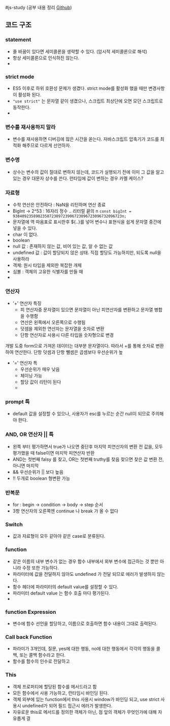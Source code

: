 #js-study
(공부 내용 정리 [Github](https://github.com/fucct/js-study))
## 코드 구조

### statement
- 줄 바꿈이 있다면 세미콜론을 생략할 수 있다. (암시적 세미콜론으로 해석)
- 항상 세미콜론으로 인식하진 않는다.
- 

### strict mode
- ES5 이후로 하위 호환성 문제가 생겼다. strict mode를 활성화 했을 때만 변경사항이 활성화 된다.
- ` "use strict" ` 는 문자열 같이 생겼으나, 스크립트 최상단에 오면 모던 스크립트로 동작한다.
- 

### 변수를 재사용하지 말라
- 변수를 재사용하면 디버깅에 많은 시간을 쏟는다. 자바스크립트 압축기가 코드를 최적화 해주므로 다르게 선언하자.

### 변수명
- 상수는 변수의 값이 절대로 변하지 않는데, 코드가 실행되기 전에 이미 그 값을 알고있는 경우 대문자 상수를 쓴다. 런타임에 값이 변하는 경우 카멜 케이스?

### 자료형
- 수학 연산은 안전하다 : NaN을 리턴하며 연산 종료
- BigInt -> 2^53 : 16자리 정수 .. 리터럴 끝의 n
  ` const bigInt = 938409235890235872309723906723096723096732096723n; `
- 문자열에 역 따옴표로 표시한후 ${..}를 넣어 변수나 표현식을 쉽게 문자열 중간에 넣을 수 있다.
- char 이 없다.
- boolean
- null 값 : 존재하지 않는 값, 비어 있는 값, 알 수 없는 값
- undefined 값 : 값이 할당되지 않은 상태. 직접 할당도 가능하지만, 되도록 null을 사용하라
- 객체: 원시 타입을 제외한 복잡한 개체
- 심볼 : 객체의 고유한 식별자를 만들 때
- 

### 연산자
- '+' 연산자 특징
  - 피 연산자중 문자열이 있으면 문자열이 아닌 피연산자를 변환하고 문자열 병합을 수행함
  - 연산은 왼쪽에서 오른쪽으로 수행됨
  - 덧셈을 제외한 연산자는 문자열을 숫자로 변환
  - 단항 연산자로 사용시 다른 타입을 숫자형으로 변경

개발 도중 form으로 가져온 데이터는 대부분 문자열이다. 따라서 +를 통해 숫자로 변환하여 연산한다.
단항 덧셈과 단항 뺄셈은 곱셈보다 우선순위가 높

- '=' 연산자 특
  - 우선순위가 매우 낮음
  - 체이닝 가능
  - 할당 값이 리턴이 된다
  - 

### prompt 특
- default 값을 설정할 수 있으나,  사용자가 esc를 누르는 순간 null이 되므로 주의해야 한다.


### AND, OR 연산자 || 특
- 왼쪽 부터 평가하면서 true가 나오면 중단후 마지막 피연산자의 변환 전 값을, 모두 평가했을 때 false이면 마지막 피연산자 반환
- AND는 첫번째 falsy 를 찾고, OR는 첫번째 truthy를 찾음 찾으면 찾은 값 변환 전, 아니면 마지막
- && 우선순위가 || 보다 높음
- !! 두개로 boolean 형변환 가능

### 반복문
- for : begin -> condition -> body -> step 순서
- 3항 연산자의 오른쪽엔 continue 나 break 가 올 수 없다

### Switch
- 값과 자료형이 모두 같아야 같은 case로 분류된다.

### function
- 같은 이름의 내부 변수가 없는 경우 함수 내부에서 외부 변수에 접근하는 것 뿐만 아니라 수정 또한 가능하다.
- 파라미터에 값을 전달하지 않아도 undefined 가 전달 되므로 에러가 발생하지 않는다.
- 함수 헤더에 파라미터의 default value를 설정할 수 있다.
- 파라미터 default value 는 함수 호출 마다 평가된다.
- 

### function Expression
- 변수에 함수 선언을 할당하고, 이름으로 호출하면 함수 내용이 그대로 출력된다.

### Call back Function
- 파라미가 3개인데, 질문, yes에 대한 행동, no에 대한 행동에서 각각의 행동을 콜백, 또는 콜백 함수라고 한다.
- 함수를 함수의 인수로 전달하고
### This
- 객체 프로퍼티에 할당된 함수를 메서드라고 함
- 모든 함수에서 사용 가능하고, 런타임시 바인딩 된다.
- 객체 외부에 있는 function에서 this 사용시 window가 바인딩 되고, use strict 사용시 undefined가 되어 필드 접근시 에러가 발생한다.
- 자유로운 this로 메서드를 정의한 객체가 아닌, 점 앞의 객체가 무엇인가에 대해 자유롭게 결
